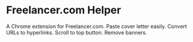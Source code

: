# Freelancer.com Helper

A Chrome extension for Freelancer.com. Paste cover letter easily. Convert URLs to hyperlinks. Scroll to top button. Remove banners.